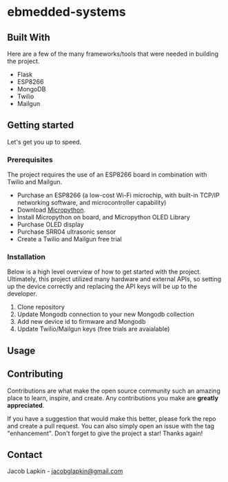 # ebmedded-systems
## Built With
Here are a few of the many frameworks/tools that were needed in building the project.

- Flask
- ESP8266
- MongoDB
- Twilio
- Mailgun

## Getting started
Let's get you up to speed.

### Prerequisites
The project requires the use of an ESP8266 board in combination with Twilio and Mailgun.

- Purchase an ESP8266 (a low-cost Wi-Fi microchip, with built-in TCP/IP networking software, and microcontroller capability)
- Download [Micropython](https://micropython.org/download/esp8266-1m/).
- Install Micropython on board, and Micropython OLED Library
- Purchase OLED display
- Purchase SRR04 ultrasonic sensor
- Create a Twilio and Mailgun free trial

### Installation

Below is a high level overview of how to get started with the project. Ultimately, this project utilized many hardware and external APIs, so setting up the device correctly and replacing the API keys will be up to the developer.

1. Clone repository
2. Update Mongodb connection to your new Mongodb collection
3. Add new device id to firmware and Mongodb
4. Update Twilio/Mailgun keys (free trials are avaialable)

## Usage

## Contributing
Contributions are what make the open source community such an amazing place to learn, inspire, and create. Any contributions you make are **greatly appreciated**.

If you have a suggestion that would make this better, please fork the repo and create a pull request. You can also simply open an issue with the tag "enhancement". Don't forget to give the project a star! Thanks again!

## Contact
Jacob Lapkin - jacobglapkin@gmail.com
